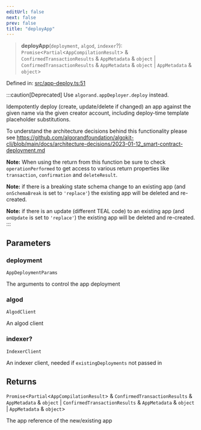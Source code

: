```yaml
---
editUrl: false
next: false
prev: false
title: "deployApp"
---
```


> **deployApp**(`deployment`, `algod`, `indexer`?): `Promise`\<`Partial`\<`AppCompilationResult`\> & `ConfirmedTransactionResults` & `AppMetadata` & `object` \| `ConfirmedTransactionResults` & `AppMetadata` & `object` \| `AppMetadata` & `object`\>

Defined in: [src/app-deploy.ts:51](https://github.com/algorandfoundation/algokit-utils-ts/blob/45957336d0cbf88c980c0a3343335a5e5e142c93/src/app-deploy.ts#L51)

:::caution[Deprecated]
Use `algorand.appDeployer.deploy` instead.

Idempotently deploy (create, update/delete if changed) an app against the given name via the given creator account, including deploy-time template placeholder substitutions.

To understand the architecture decisions behind this functionality please see https://github.com/algorandfoundation/algokit-cli/blob/main/docs/architecture-decisions/2023-01-12_smart-contract-deployment.md

**Note:** When using the return from this function be sure to check `operationPerformed` to get access to various return properties like `transaction`, `confirmation` and `deleteResult`.

**Note:** if there is a breaking state schema change to an existing app (and `onSchemaBreak` is set to `'replace'`) the existing app will be deleted and re-created.

**Note:** if there is an update (different TEAL code) to an existing app (and `onUpdate` is set to `'replace'`) the existing app will be deleted and re-created.
:::

## Parameters

### deployment

`AppDeploymentParams`

The arguments to control the app deployment

### algod

`AlgodClient`

An algod client

### indexer?

`IndexerClient`

An indexer client, needed if `existingDeployments` not passed in

## Returns

`Promise`\<`Partial`\<`AppCompilationResult`\> & `ConfirmedTransactionResults` & `AppMetadata` & `object` \| `ConfirmedTransactionResults` & `AppMetadata` & `object` \| `AppMetadata` & `object`\>

The app reference of the new/existing app
